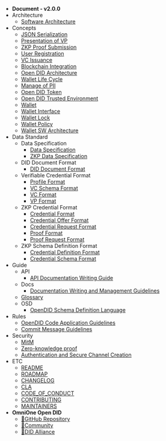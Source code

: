 - **Document - v2.0.0**
- Architecture
    - [Software Architecture](/V2.0.0/docs/architecture/Software%20Architecture.md)
- Concepts
    - [JSON Serialization](/V2.0.0/docs/concepts/JSON_serialization.md)
    - [Presentation of VP](/V2.0.0/docs/concepts/Presentation%20of%20VP.md)
    - [ZKP Proof Submission](/V2.0.0/docs/concepts/Presentation%20of%20ZKP%20Proof.md)
    - [User Registration](/V2.0.0/docs/concepts/User%20Registration.md)
    - [VC Issuance](/V2.0.0/docs/concepts/VC%20Issuance.md)
    - [Blockchain Integration](/V2.0.0/docs/concepts/blockchain_access.md)
    - [Open DID Architecture](/V2.0.0/docs/concepts/components.md)
    - [Wallet Life Cycle](/V2.0.0/docs/concepts/life_cycle.md)
    - [Manage of PII](/V2.0.0/docs/concepts/manage_pii.md)
    - [Open DID Token](/V2.0.0/docs/concepts/token.md)
    - [Open DID Trusted Environment](/V2.0.0/docs/concepts/trusted_environment.md)
    - [Wallet](/V2.0.0/docs/concepts/wallet.md)
    - [Wallet Interface](/V2.0.0/docs/concepts/wallet_interface.md)
    - [Wallet Lock](/V2.0.0/docs/concepts/wallet_lock_policy.md)
    - [Wallet Policy](/V2.0.0/docs/concepts/wallet_policy.md)
    - [Wallet SW Architecture](/V2.0.0/docs/concepts/wallet_sw_architecture.md)
- Data Standard
    - Data Specification
      - [Data Specification](/V2.0.0/docs/data%20standard/data%20specification/Data%20Specification.md)
      - [ZKP Data Specification](/V2.0.0/docs/data%20standard/data%20specification/ZKP%20Data%20Specification.md)
    - DID Document Format
      - [DID Document Format](/V2.0.0/docs/data%20standard/did%20document%20format/DID%20Document%20format.md)
    - Verifiable Credential Format
      - [Profile Format](/V2.0.0/docs/data%20standard/verifiable%20credential%20format/Profile%20format.md)
      - [VC Schema Format](/V2.0.0/docs/data%20standard/verifiable%20credential%20format/VC%20Schema%20format.md)
      - [VC Format](/V2.0.0/docs/data%20standard/verifiable%20credential%20format/VC%20format.md)
      - [VP Format](/V2.0.0/docs/data%20standard/verifiable%20credential%20format/VP%20format.md)
    - ZKP Credential Format
      - [Credential Format](/V2.0.0/docs/data%20standard/zkp%20credential%20format/Credential%20format.md)
      - [Credential Offer Format](/V2.0.0/docs/data%20standard/zkp%20credential%20format/CredentialOffer%20format.md)
      - [Credential Request Format](/V2.0.0/docs/data%20standard/zkp%20credential%20format/CredentialRequest%20format.md)
      - [Proof Format](/V2.0.0/docs/data%20standard/zkp%20credential%20format/Proof%20format.md)
      - [Proof Request Format](/V2.0.0/docs/data%20standard/zkp%20credential%20format/ProofRequest%20format.md)
    - ZKP Schema Definition Format
      - [Credential Definition Format](/V2.0.0/docs/data%20standard/zkp%20schema%20definition%20format/CredentialDefinition%20format.md)
      - [Credential Schema Format](/V2.0.0/docs/data%20standard/zkp%20schema%20definition%20format/CredentialSchema%20format.md)
- Guide
    - API
      - [API Documentation Writing Guide](/V2.0.0/docs/guide/api/API%20Documentation%20Writing%20Guide.md)
    - Docs
      - [Documentation Writing and Management Guidelines](/V2.0.0/docs/guide/docs/write_document_guide.md)
    - [Glossary](/V2.0.0/docs/guide/glossary.md)
    - OSD
      - [OpenDID Schema Definition Language](/V2.0.0/docs/guide/osd/OpenDID%20Schema%20Definition%20Language.md)
- Rules
    - [OpenDID Code Application Guidelines](/V2.0.0/docs/rules/coding_style.md)
    - [Commit Message Guidelines](/V2.0.0/docs/rules/git_code_commit_rule.md)
- Security
    - [MitM](/V2.0.0/docs/security/MitM.md)
    - [Zero-knowledge proof](/V2.0.0/docs/security/ZKP.md)
    - [Authentication and Secure Channel Creation](/V2.0.0/docs/security/authentication.md)
- ETC
  - [README](/V2.0.0/README.md)
  - [ROADMAP](/V2.0.0/ROADMAP.md) 
  - [CHANGELOG](/V2.0.0/CHANGELOG.md)
  - [CLA](/V2.0.0/CLA.md)
  - [CODE_OF_CONDUCT](/V2.0.0/CODE_OF_CONDUCT.md)
  - [CONTRIBUTING](/V2.0.0/CONTRIBUTING.md)
  - [MAINTAINERS](/V2.0.0/MAINTAINERS.md)
- **OmniOne Open DID**
  - [:small_orange_diamond:GitHub Repository](javascript:window.open('https://github.com/OmniOneID'))
  - [:small_orange_diamond:Community](javascript:window.open('https://opendid.omnione.net/community'))
  - [:small_orange_diamond:DID Alliance](javascript:window.open('https://www.didalliance.org'))
